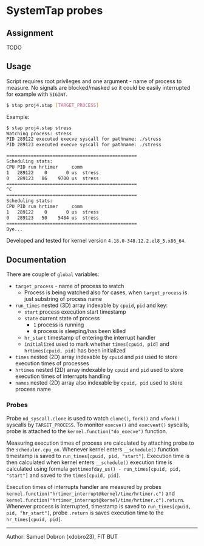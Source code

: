 # SystemTap probes
## Assignment
TODO

## Usage
Script requires root privileges and one argument - name of process to measure.
No signals are blocked/masked so it could be easily interrupted for example with `SIGINT`.
```bash
$ stap proj4.stap [TARGET_PROCESS]
```
Example:
```bash
$ stap proj4.stap stress
Watching process: stress
PID 289122 executed execve syscall for pathname: ./stress
PID 289123 executed execve syscall for pathname: ./stress

================================================
Scheduling stats:
CPU	PID	run	hrtimer		comm
1	289122	  0	      0 us	stress
0	289123	 86	   9700 us	stress
================================================
^C
================================================
Scheduling stats:
CPU	PID	run	hrtimer		comm
1	289122	  0	      0 us	stress
0	289123	 50	   5484 us	stress
================================================
Bye...
```
Developed and tested for kernel version `4.18.0-348.12.2.el8_5.x86_64`.
## Documentation
There are couple of `global` variables:
- `target_process` - name of process to watch
  - Process is being watched also for cases, when `target_process` is just substring of process name
- `run_times` nested (3D) array indexable by `cpuid`,  `pid` and key:
  - `start` process execution start timestamp
  - `state` current state of process
    - `1` process is running
    - `0` process is sleeping/has been killed
  - `hr_start` timestamp of entering the interrupt handler
  - `initialized` used to mark whether `times[cpuid, pid]` and `hrtimes[cpuid, pid]` has been initialized
- `times` nested (2D) array indexable by `cpuid` and `pid` used to store execution times of processes
- `hrtimes` nested (2D) array indexable by `cpuid` and `pid` used to store execution times of interrupts handling
- `names` nested (2D) array also indexable by `cpuid, pid` used to store process name

### Probes
Probe `nd_syscall.clone` is used to watch `clone()`, `fork()` and `vfork()` syscalls by `TARGET_PROCESS`.
To monitor `execve()` and `execveat()` syscalls, probe is attached to the `kernel.function("do_execve")` function.  
  
Measuring execution times of process are calculated by attaching probe to the `scheduler.cpu_on`. Whenever kernel enters 
`__schedule()` function timestamp is saved to `run_times[cpuid, pid, "start"]`. Execution time is then calculated when 
kernel enters `__schedule()` execution time is calculated using formula `gettimeofday_us() - run_times[cpuid, pid, "start"]` 
and saved to the `times[cpuid, pid]`.  
  
Execution times of interrupts handler are measured by probes `kernel.function("hrtimer_interrupt@kernel/time/hrtimer.c")`
and `kernel.function("hrtimer_interrupt@kernel/time/hrtimer.c").return`. Whenever process is interrupted, timestamp is 
saved to `run_times[cpuid, pid, "hr_start"]`, probe `.return` is saves execution time to the `hr_times[cpuid, pid]`.

---
Author: Samuel Dobron (xdobro23), FIT BUT
